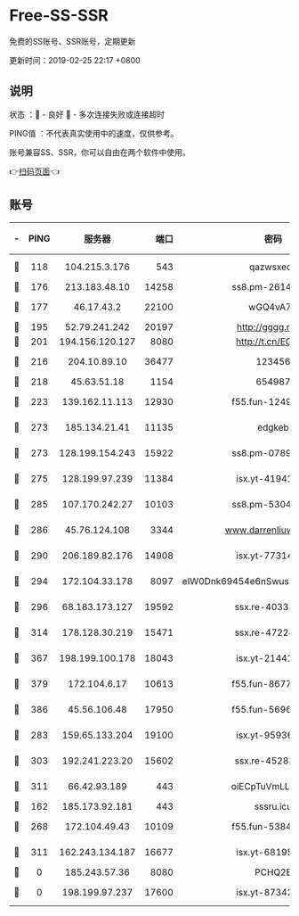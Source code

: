 # Free-SS-SSR

免费的SS账号、SSR账号，定期更新

更新时间：2019-02-25 22:17 +0800

## 说明

状态     ：🙂 - 良好 🙁 - 多次连接失败或连接超时

PING值   ：不代表真实使用中的速度，仅供参考。

账号兼容SS、SSR，你可以自由在两个软件中使用。

👉[扫码页面](https://liesauer.github.io/free-ss-ssr.github.io/)👈

## 账号

|-|PING|服务器|端口|密码|加密方式|区域|
|:----:|:----:|:-----:|-----:|:----:|:----:|:----:|
|🙂|118|104.215.3.176|543|qazwsxedc|aes-256-gcm|JP|
|🙂|176|213.183.48.10|14258|ss8.pm-26148872|rc4-md5|RU|
|🙂|177|46.17.43.2|22100|wGQ4vA7D|aes-256-gcm|RU|
|🙂|195|52.79.241.242|20197|http://gggg.rocks|chacha20|KR|
|🙂|201|194.156.120.127|8080|http://t.cn/EGJIyrl|rc4-md5|RU|
|🙂|216|204.10.89.10|36477|123456|aes-256-cfb|US|
|🙂|218|45.63.51.18|1154|654987|chacha20|US|
|🙂|223|139.162.11.113|12930|f55.fun-12490271|aes-256-cfb|SG|
|🙂|273|185.134.21.41|11135|edgkeb|aes-256-cfb|GB|
|🙂|273|128.199.154.243|15922|ss8.pm-07891241|aes-256-cfb|SG|
|🙂|275|128.199.97.239|11384|isx.yt-41941480|aes-256-cfb|SG|
|🙂|285|107.170.242.27|10103|ss8.pm-53046125|aes-256-cfb|US|
|🙂|286|45.76.124.108|3344|www.darrenliuwei.com|aes-256-cfb|AU|
|🙂|290|206.189.82.176|14908|isx.yt-77314449|aes-256-cfb|SG|
|🙂|294|172.104.33.178|8097|eIW0Dnk69454e6nSwuspv9DmS201tQ0D|aes-256-cfb|SG|
|🙂|296|68.183.173.127|19592|ssx.re-40331620|aes-256-cfb|US|
|🙂|314|178.128.30.219|15471|ssx.re-47228758|aes-256-cfb|SG|
|🙂|367|198.199.100.178|18043|isx.yt-21441189|aes-256-cfb|US|
|🙂|379|172.104.6.17|10613|f55.fun-86773289|aes-256-cfb|US|
|🙂|386|45.56.106.48|17950|f55.fun-56968028|aes-256-cfb|US|
|🙂|283|159.65.133.204|19100|isx.yt-95936060|aes-256-cfb|SG|
|🙂|303|192.241.223.20|15602|ssx.re-45282042|aes-256-cfb|US|
|🙂|311|66.42.93.189|443|oiECpTuVmLLxk4Ts|aes-256-cfb|US|
|🙁|162|185.173.92.181|443|sssru.icu|rc4-md5|RU|
|🙁|268|172.104.49.43|10109|f55.fun-53847756|aes-256-cfb|SG|
|🙁|311|162.243.134.187|16677|isx.yt-68195372|aes-256-cfb|US|
|🙁|0|185.243.57.36|8080|PCHQ2E|rc4-md5|US|
|🙁|0|198.199.97.237|17600|isx.yt-87342097|aes-256-cfb|US|
